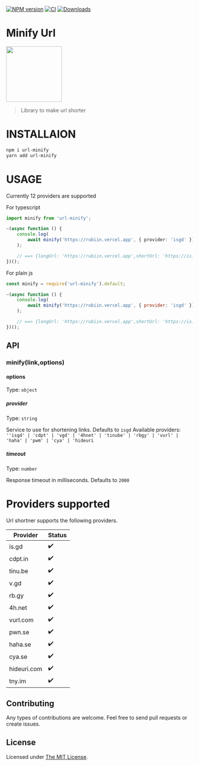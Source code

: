  <p float="left">
<a href="https://www.npmjs.com/package/url-minify"><img src="https://badgen.net/npm/v/url-minify" alt="NPM version" /></a>
 <a href="https://www.npmjs.com/package/url-minify"><img src="https://github.com/rubiin/tweeny-weeny/workflows/CI/badge.svg" alt="CI" /></a>
 <a href="https://www.npmjs.com/package/url-minify"><img src="https://img.shields.io/npm/dm/url-minify" alt="Downloads" /></a>
</p>

# Minify Url

<img src="https://i.imgur.com/gbXDQyL.png" height="150">

> Library to make url shorter

# INSTALLAION

```sh
npm i url-minify
yarn add url-minify
```

# USAGE

Currently 12 providers are supported

For typescript

```ts
import minify from 'url-minify';

~(async function () {
	console.log(
		await minify('https://rubiin.vercel.app', { provider: 'isgd' }),
	);

	// ==> {longUrl: 'https://rubiin.vercel.app',shortUrl: 'https://is.gd/PTkruq'}
})();
```

For plain js

```js
const minify = require('url-minify').default;

~(async function () {
	console.log(
		await minify('https://rubiin.vercel.app', { provider: 'isgd' }),
	);

	// ==> {longUrl: 'https://rubiin.vercel.app',shortUrl: 'https://is.gd/PTkruq'}
})();
```

## API

### minify(link,options)

#### options

Type: `object`

##### provider

Type: `string`

Service to use for shortening links. Defaults to `isgd`
Available providers: `''isgd' | 'cdpt' | 'vgd' | '4hnet' | 'tinube' | 'rbgy' | 'vurl' | 'haha' | 'pwm' | 'cya' | 'hideuri`

##### timeout

Type: `number`

Response timeout in milliseconds. Defaults to `2000`

# Providers supported

Url shortner supports the following providers.

| Provider    | Status |
| ----------- | ------ |
| is.gd       | ✔️      |
| cdpt.in     | ✔️      |
| tinu.be     | ✔️      |
| v.gd	      | ✔️      |
| rb.gy				| ✔️      |
| 4h.net      | ✔️      |
| vurl.com    | ✔️      |
| pwn.se      | ✔️      |
| haha.se     | ✔️      |
| cya.se      | ✔️      |
| hideuri.com | ✔️      |
| tny.im 			| ✔️      |

## Contributing

Any types of contributions are welcome. Feel free to send pull requests or create issues.

## License

Licensed under [The MIT License](LICENSE).
